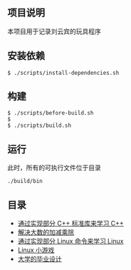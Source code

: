 
## 项目说明
本项目用于记录刘云宾的玩具程序

## 安装依赖
```
$ ./scripts/install-dependencies.sh
```

## 构建
```
$ ./scripts/before-build.sh
$
$ ./scripts/build.sh
```

## 运行
此时，所有的可执行文件位于目录

```
./build/bin
```

## 目录
* [通过实现部分 C++ 标准库来学习 C++](./cpp-standard-library)
* [解决大数的加减乘除](./huge-number)
* [通过实现部分 Linux 命令来学习 Linux](./linux-commands)
* [Linux 小游戏](./linux-games)
* [大学的毕业设计](./university-ftp)

